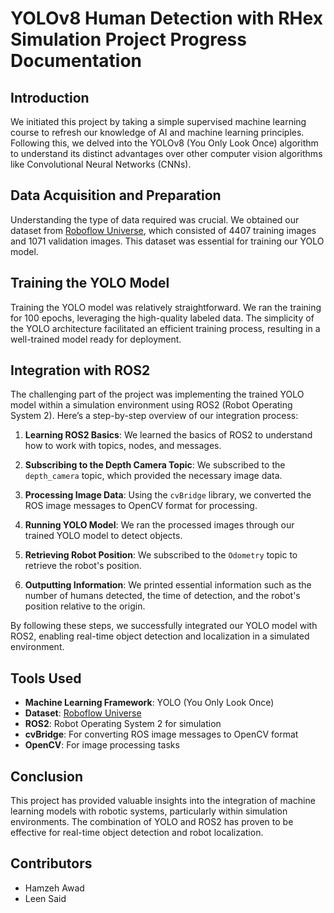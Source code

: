 # YOLOv8 Human Detection with RHex Simulation Project Progress Documentation

## Introduction

We initiated this project by taking a simple supervised machine learning course to refresh our knowledge of AI and machine learning principles. Following this, we delved into the YOLOv8 (You Only Look Once) algorithm to understand its distinct advantages over other computer vision algorithms like Convolutional Neural Networks (CNNs).

## Data Acquisition and Preparation

Understanding the type of data required was crucial. We obtained our dataset from [Roboflow Universe](https://universe.roboflow.com/titulacin/person-detection-9a6mk/dataset/16), which consisted of 4407 training images and 1071 validation images. This dataset was essential for training our YOLO model.

## Training the YOLO Model

Training the YOLO model was relatively straightforward. We ran the training for 100 epochs, leveraging the high-quality labeled data. The simplicity of the YOLO architecture facilitated an efficient training process, resulting in a well-trained model ready for deployment.

## Integration with ROS2

The challenging part of the project was implementing the trained YOLO model within a simulation environment using ROS2 (Robot Operating System 2). Here’s a step-by-step overview of our integration process:

1. **Learning ROS2 Basics**: We learned the basics of ROS2 to understand how to work with topics, nodes, and messages.

2. **Subscribing to the Depth Camera Topic**: We subscribed to the `depth_camera` topic, which provided the necessary image data.

3. **Processing Image Data**: Using the `cvBridge` library, we converted the ROS image messages to OpenCV format for processing.

4. **Running YOLO Model**: We ran the processed images through our trained YOLO model to detect objects.

5. **Retrieving Robot Position**: We subscribed to the `Odometry` topic to retrieve the robot's position.

6. **Outputting Information**: We printed essential information such as the number of humans detected, the time of detection, and the robot's position relative to the origin.

By following these steps, we successfully integrated our YOLO model with ROS2, enabling real-time object detection and localization in a simulated environment.

## Tools Used

- **Machine Learning Framework**: YOLO (You Only Look Once)
- **Dataset**: [Roboflow Universe](https://universe.roboflow.com/titulacin/person-detection-9a6mk/dataset/16)
- **ROS2**: Robot Operating System 2 for simulation
- **cvBridge**: For converting ROS image messages to OpenCV format
- **OpenCV**: For image processing tasks

## Conclusion

This project has provided valuable insights into the integration of machine learning models with robotic systems, particularly within simulation environments. The combination of YOLO and ROS2 has proven to be effective for real-time object detection and robot localization.


## Contributors
- Hamzeh Awad
- Leen Said
